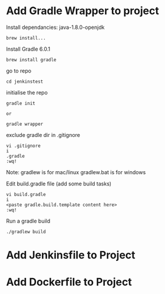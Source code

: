 
# Add Gradle Wrapper to project

  Install dependancies: java-1.8.0-openjdk
  
    brew install...

  Install Gradle 6.0.1
  
    brew install gradle

  go to repo
  
    cd jenkinstest

  initialise the repo

    gradle init
    
    or
    
    gradle wrapper

  exclude gradle dir in .gitignore
  
    vi .gitignore
    i
    .gradle
    :wq!
  
  Note: gradlew is for mac/linux         gradlew.bat is for windows
  
  Edit build.gradle file (add some build tasks)
  
    vi build.gradle
    i
    <paste gradle.build.template content here>
    :wq!
  
  Run a gradle build
  
    ./gradlew build
    
 
# Add Jenkinsfile to Project


# Add Dockerfile to Project

